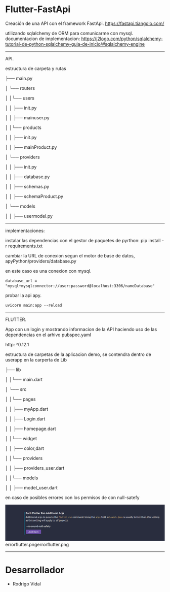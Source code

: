 # Flutter-FastApi
Creación de una API con el framework FastApi. 
https://fastapi.tiangolo.com/

utilizando sqlalchemy de ORM para comunicarme con mysql. 
documentacion de implementacion:
https://j2logo.com/python/sqlalchemy-tutorial-de-python-sqlalchemy-guia-de-inicio/#sqlalchemy-engine

-------------------------------------------------------------------------------------

API. 

estructura de carpeta y rutas

├── main.py

│ └── routers

│ │└── users

│ │ ├── init.py

│ │ ├── mainuser.py

│ │└── products

│ │ ├── init.py

│ │ ├── mainProduct.py

│ └── providers

│ │ ├── init.py

│ │ ├── database.py

│ │ ├── schemas.py

│ │ ├── schemaProduct.py

│ └── models

│ │ ├── usermodel.py

-------------------------------------------------------

implementaciones:

instalar las dependencias con el gestor de paquetes de pyrthon: pip install -r requirements.txt

cambiar la URL de conexion segun el motor de base de datos, 
apyPython/providers/database.py

en este caso es una conexion con mysql. 

    database_url = "mysql+mysqlconnector://user:password@localhost:3306/nameDatabase"

probar la api apy.

    uvicorn main:app --reload  

-------------------------------------------------------------------------------------

FLUTTER. 

App con un login y mostrando informacion de la API
haciendo uso de las dependencias en el arhivo pubspec.yaml

  http: ^0.12.1

    
estructura de carpetas de la aplicacion demo, se contendra dentro de userapp
en la carperta de Lib

├── lib

│ │└── main.dart

│ └── src

│ │└── pages

│ │ ├── myApp.dart

│ │ ├── Login.dart

│ │ ├── homepage.dart

│ │└── widget

│ │ ├── color,dart

│ │└── providers

│ │ ├── providers_user.dart

│ │└── models

│ │ ├── model_user.dart

en caso de posibles errores con los permisos de con null-satefy 


<img src="errorflutter.png">errorflutter.pngerrorflutter.png


-----------------------------
# Desarrollador
- Rodrigo Vidal
